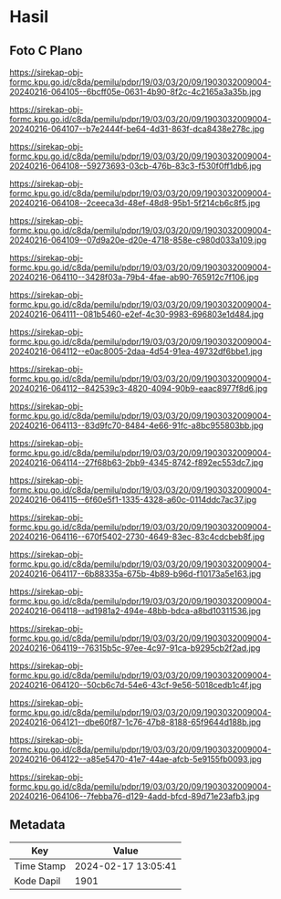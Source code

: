 # Hasil

## Foto C Plano

https://sirekap-obj-formc.kpu.go.id/c8da/pemilu/pdpr/19/03/03/20/09/1903032009004-20240216-064105--6bcff05e-0631-4b90-8f2c-4c2165a3a35b.jpg

https://sirekap-obj-formc.kpu.go.id/c8da/pemilu/pdpr/19/03/03/20/09/1903032009004-20240216-064107--b7e2444f-be64-4d31-863f-dca8438e278c.jpg

https://sirekap-obj-formc.kpu.go.id/c8da/pemilu/pdpr/19/03/03/20/09/1903032009004-20240216-064108--59273693-03cb-476b-83c3-f530f0ff1db6.jpg

https://sirekap-obj-formc.kpu.go.id/c8da/pemilu/pdpr/19/03/03/20/09/1903032009004-20240216-064108--2ceeca3d-48ef-48d8-95b1-5f214cb6c8f5.jpg

https://sirekap-obj-formc.kpu.go.id/c8da/pemilu/pdpr/19/03/03/20/09/1903032009004-20240216-064109--07d9a20e-d20e-4718-858e-c980d033a109.jpg

https://sirekap-obj-formc.kpu.go.id/c8da/pemilu/pdpr/19/03/03/20/09/1903032009004-20240216-064110--3428f03a-79b4-4fae-ab90-765912c7f106.jpg

https://sirekap-obj-formc.kpu.go.id/c8da/pemilu/pdpr/19/03/03/20/09/1903032009004-20240216-064111--081b5460-e2ef-4c30-9983-696803e1d484.jpg

https://sirekap-obj-formc.kpu.go.id/c8da/pemilu/pdpr/19/03/03/20/09/1903032009004-20240216-064112--e0ac8005-2daa-4d54-91ea-49732df6bbe1.jpg

https://sirekap-obj-formc.kpu.go.id/c8da/pemilu/pdpr/19/03/03/20/09/1903032009004-20240216-064112--842539c3-4820-4094-90b9-eaac8977f8d6.jpg

https://sirekap-obj-formc.kpu.go.id/c8da/pemilu/pdpr/19/03/03/20/09/1903032009004-20240216-064113--83d9fc70-8484-4e66-91fc-a8bc955803bb.jpg

https://sirekap-obj-formc.kpu.go.id/c8da/pemilu/pdpr/19/03/03/20/09/1903032009004-20240216-064114--27f68b63-2bb9-4345-8742-f892ec553dc7.jpg

https://sirekap-obj-formc.kpu.go.id/c8da/pemilu/pdpr/19/03/03/20/09/1903032009004-20240216-064115--6f60e5f1-1335-4328-a60c-0114ddc7ac37.jpg

https://sirekap-obj-formc.kpu.go.id/c8da/pemilu/pdpr/19/03/03/20/09/1903032009004-20240216-064116--670f5402-2730-4649-83ec-83c4cdcbeb8f.jpg

https://sirekap-obj-formc.kpu.go.id/c8da/pemilu/pdpr/19/03/03/20/09/1903032009004-20240216-064117--6b88335a-675b-4b89-b96d-f10173a5e163.jpg

https://sirekap-obj-formc.kpu.go.id/c8da/pemilu/pdpr/19/03/03/20/09/1903032009004-20240216-064118--ad1981a2-494e-48bb-bdca-a8bd10311536.jpg

https://sirekap-obj-formc.kpu.go.id/c8da/pemilu/pdpr/19/03/03/20/09/1903032009004-20240216-064119--76315b5c-97ee-4c97-91ca-b9295cb2f2ad.jpg

https://sirekap-obj-formc.kpu.go.id/c8da/pemilu/pdpr/19/03/03/20/09/1903032009004-20240216-064120--50cb6c7d-54e6-43cf-9e56-5018cedb1c4f.jpg

https://sirekap-obj-formc.kpu.go.id/c8da/pemilu/pdpr/19/03/03/20/09/1903032009004-20240216-064121--dbe60f87-1c76-47b8-8188-65f9644d188b.jpg

https://sirekap-obj-formc.kpu.go.id/c8da/pemilu/pdpr/19/03/03/20/09/1903032009004-20240216-064122--a85e5470-41e7-44ae-afcb-5e9155fb0093.jpg

https://sirekap-obj-formc.kpu.go.id/c8da/pemilu/pdpr/19/03/03/20/09/1903032009004-20240216-064106--7febba76-d129-4add-bfcd-89d71e23afb3.jpg


## Metadata

| Key        | Value               |
| ---------- | ------------------- |
| Time Stamp | 2024-02-17 13:05:41 |
| Kode Dapil | 1901                |



